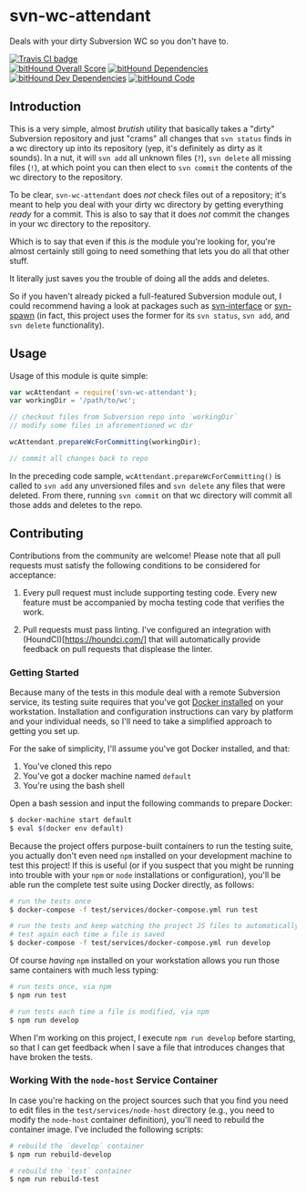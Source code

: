 # svn-wc-attendant

Deals with your dirty Subversion WC so you don't have to.

[![Travis CI badge](https://travis-ci.org/prometheas/svn-wc-attendant.svg)](https://travis-ci.org/prometheas/svn-wc-attendant)
<br />
[![bitHound Overall Score](https://www.bithound.io/github/prometheas/svn-wc-attendant/badges/score.svg)](https://www.bithound.io/github/prometheas/svn-wc-attendant)
[![bitHound Dependencies](https://www.bithound.io/github/prometheas/svn-wc-attendant/badges/dependencies.svg)](https://www.bithound.io/github/prometheas/svn-wc-attendant/master/dependencies/npm)
[![bitHound Dev Dependencies](https://www.bithound.io/github/prometheas/svn-wc-attendant/badges/devDependencies.svg)](https://www.bithound.io/github/prometheas/svn-wc-attendant/master/dependencies/npm)
[![bitHound Code](https://www.bithound.io/github/prometheas/svn-wc-attendant/badges/code.svg)](https://www.bithound.io/github/prometheas/svn-wc-attendant)


## Introduction

This is a very simple, almost _brutish_ utility that basically takes a "dirty" Subversion repository and just "crams" all changes that `svn status` finds in a wc directory up into its repository (yep, it's definitely as dirty as it sounds).  In a nut, it will `svn add` all unknown files (`?`), `svn delete` all missing files (`!`), at which point you can then elect to `svn commit` the contents of the wc directory to the repository.

To be clear, `svn-wc-attendant` does _not_ check files out of a repository; it's meant to help you deal with your dirty wc directory by getting everything _ready_ for a commit. This is also to say that it does _not_ commit the changes in your wc directory to the repository.

Which is to say that even if this _is_ the module you're looking for, you're almost certainly still going to need something that lets you do all that other stuff.

It literally just saves you the trouble of doing all the adds and deletes.

So if you haven't already picked a full-featured Subversion module out, I could recommend having a look at packages such as [svn-interface](https://www.npmjs.com/package/svn-interface) or [svn-spawn](https://www.npmjs.com/package/svn-spawn) (in fact, this project uses the former for its `svn status`, `svn add`, and `svn delete` functionality).


## Usage

Usage of this module is quite simple:

```javascript
var wcAttendant = require('svn-wc-attendant');
var workingDir = '/path/to/wc';

// checkout files from Subversion repo into `workingDir`
// modify some files in aforementioned wc dir

wcAttendant.prepareWcForCommitting(workingDir);

// commit all changes back to repo
```

In the preceding code sample, `wcAttendant.prepareWcForCommitting()` is called to `svn add` any unversioned files and `svn delete` any files that were deleted.  From there, running `svn commit` on that wc directory will commit all those adds and deletes to the repo.


## Contributing

Contributions from the community are welcome!  Please note that all pull requests must satisfy the following conditions to be considered for acceptance:

1. Every pull request must include supporting testing code.  Every new feature must be accompanied by mocha testing code that verifies the work.

2. Pull requests must pass linting.  I've configured an integration with (HoundCI)[https://houndci.com/] that will automatically provide feedback on pull requests that displease the linter.


### Getting Started

Because many of the tests in this module deal with a remote Subversion service, its testing suite requires that you've got [Docker installed](https://docs.docker.com/engine/installation/) on your workstation.  Installation and configuration instructions can vary by platform and your individual needs, so I'll need to take a simplified approach to getting you set up.

For the sake of simplicity, I'll assume you've got Docker installed, and that:

1. You've cloned this repo
2. You've got a docker machine named `default`
3. You're using the bash shell

Open a bash session and input the following commands to prepare Docker:

```sh
$ docker-machine start default
$ eval $(docker env default)
```

Because the project offers purpose-built containers to run the testing suite, you actually don't even need `npm` installed on your development machine to test this project!  If this is useful (or if you suspect that you might be running into trouble with your `npm` or `node` installations or configuration), you'll be able run the complete test suite using Docker directly, as follows:

```sh
# run the tests once
$ docker-compose -f test/services/docker-compose.yml run test

# run the tests and keep watching the project JS files to automatically
# test again each time a file is saved
$ docker-compose -f test/services/docker-compose.yml run develop
```

Of course _having_ `npm` installed on your workstation allows you run those same containers with much less typing:

```sh
# run tests once, via npm
$ npm run test

# run tests each time a file is modified, via npm
$ npm run develop
```

When I'm working on this project, I execute `npm run develop` before starting, so that I can get feedback when I save a file that introduces changes that have broken the tests.


### Working With the `node-host` Service Container

In case you're hacking on the project sources such that you find you need to edit files in the `test/services/node-host` directory (e.g., you need to modify the `node-host` container definition), you'll need to rebuild the container image.  I've included the following scripts:

```sh
# rebuild the `develop` container
$ npm run rebuild-develop

# rebuild the `test` container
$ npm run rebuild-test
```
